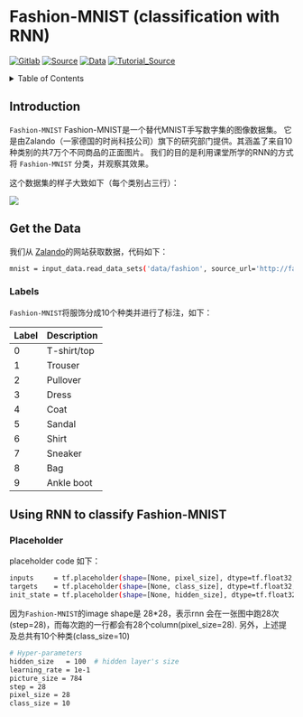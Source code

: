 # Fashion-MNIST (classification with RNN)

[![Gitlab](https://img.shields.io/badge/Gitlab-fashion_mnist-blue.svg)](http://gitlab.icenter.tsinghua.edu.cn/qy-chen17/RNN-fashion-classification)
[![Source](https://img.shields.io/badge/Source-fashion_mnist-green.svg)](https://github.com/zalandoresearch/fashion-mnist/)
[![Data](https://img.shields.io/badge/Data-fashion_mnist-yellow.svg)](http://fashion-mnist.s3-website.eu-central-1.amazonaws.com/)
[![Tutorial_Source](https://img.shields.io/badge/Tutorial_Source-mnist-purple.svg)](https://www.youtube.com/watch?v=SeffmcG42SY&t=384s)


<details><summary>Table of Contents</summary><p>

* [Introduction](#introduction)
* [Get the Data](#get-the-data)
* [Using RNN to classify Fashion-MNIST](#using-rnn-to-classify-fashion-mnist)

</p></details><p></p>

## Introduction
`Fashion-MNIST` Fashion-MNIST是一个替代MNIST手写数字集的图像数据集。 它是由Zalando（一家德国的时尚科技公司）旗下的研究部门提供。其涵盖了来自10种类别的共7万个不同商品的正面图片。 我们的目的是利用课堂所学的RNN的方式将 `Fashion-MNIST` 分类，并观察其效果。


这个数据集的样子大致如下（每个类别占三行）：

![](https://kaggle2.blob.core.windows.net/datasets-images/2243/3791/9384af51de8baa77f6320901f53bd26b/data-original.png)


## Get the Data

我们从 [Zalando]('https://research.zalando.com/')的网站获取数据，代码如下：

```bash
mnist = input_data.read_data_sets('data/fashion', source_url='http://fashion-mnist.s3-website.eu-central-1.amazonaws.com/')
```

### Labels
`Fashion-MNIST`将服饰分成10个种类并进行了标注，如下：

| Label | Description |
| --- | --- |
| 0 | T-shirt/top |
| 1 | Trouser |
| 2 | Pullover |
| 3 | Dress |
| 4 | Coat |
| 5 | Sandal |
| 6 | Shirt |
| 7 | Sneaker |
| 8 | Bag |
| 9 | Ankle boot |


## Using RNN to classify Fashion-MNIST


### Placeholder
placeholder code 如下：
```bash
inputs     = tf.placeholder(shape=[None, pixel_size], dtype=tf.float32, name="inputs")
targets    = tf.placeholder(shape=[None, class_size], dtype=tf.float32, name="targets")
init_state = tf.placeholder(shape=[None, hidden_size], dtype=tf.float32, name="state")
```
因为`Fashion-MNIST`的image shape是 28*28，表示rnn 会在一张图中跑28次(step=28)，而每次跑的一行都会有28个column(pixel_size=28).
另外，上述提及总共有10个种类(class_size=10)

```bash
# Hyper-parameters
hidden_size   = 100  # hidden layer's size
learning_rate = 1e-1
picture_size = 784
step = 28
pixel_size = 28
class_size = 10
```
